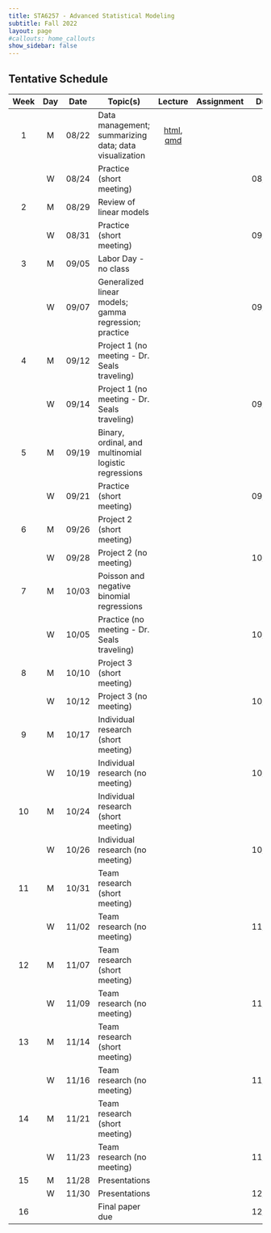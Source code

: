 ```yaml
---
title: STA6257 - Advanced Statistical Modeling
subtitle: Fall 2022 
layout: page
#callouts: home_callouts
show_sidebar: false
---
```


## Tentative Schedule

| Week | Day | Date  | Topic(s) | Lecture | Assignment | Due |
|:-:|:-:|:---:|--------------------|:--:|:-:|:-:
| 1    | M   | 08/22 | Data management; summarizing data; data visualization | [html](https://samanthaseals.github.io/slides/L01.html), [qmd](https://github.com/samanthaseals/STA6257/blob/main/slides/L01.qmd) | | |
|      | W   | 08/24 | Practice (short meeting) | | | 08/29 |
| 2    | M   | 08/29 | Review of linear models | | | |
|      | W   | 08/31 | Practice (short meeting) | | | 09/05 |
| 3    | M   | 09/05 | Labor Day - no class | | | |
|      | W   | 09/07 | Generalized linear models; gamma regression; practice | | | 09/12 |
| 4    | M   | 09/12 | Project 1 (no meeting - Dr. Seals traveling) | | | |
|      | W   | 09/14 | Project 1 (no meeting - Dr. Seals traveling) | | | 09/19 |
| 5    | M   | 09/19 | Binary, ordinal, and multinomial logistic regressions | | | |
|      | W   | 09/21 | Practice (short meeting) | | | 09/26 |
| 6    | M   | 09/26 | Project 2 (short meeting) | | | |
|      | W   | 09/28 | Project 2 (no meeting) | | | 10/03 |
| 7    | M   | 10/03 | Poisson and negative binomial regressions | | | |
|      | W   | 10/05 | Practice (no meeting - Dr. Seals traveling) | | | 10/10 |
| 8    | M   | 10/10 | Project 3 (short meeting) | | | |
|      | W   | 10/12 | Project 3 (no meeting) | | | 10/17 |
| 9    | M   | 10/17 | Individual research (short meeting) | | | |
|      | W   | 10/19 | Individual research (no meeting) | | | 10/23 |
| 10   | M   | 10/24 | Individual research (short meeting) | | | |
|      | W   | 10/26 | Individual research (no meeting) | | | 10/30 |
| 11   | M   | 10/31 | Team research (short meeting) | | | |
|      | W   | 11/02 | Team research (no meeting) | | | 11/06 |
| 12   | M   | 11/07 | Team research (short meeting) | | | |
|      | W   | 11/09 | Team research (no meeting) | | | 11/13 |
| 13   | M   | 11/14 | Team research (short meeting) | | | |
|      | W   | 11/16 | Team research (no meeting) | | | 11/20 |
| 14   | M   | 11/21 | Team research (short meeting) | | | |
|      | W   | 11/23 | Team research (no meeting) | | | 11/27 |
| 15   | M   | 11/28 | Presentations | | | |
|      | W   | 11/30 | Presentations | | | 12/02 |
| 16   |   |  | Final paper due | | | 12/07 |
